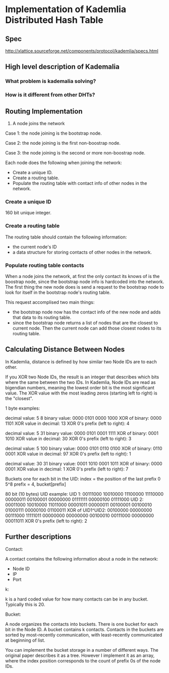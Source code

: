 # Implementation of Kademlia Distributed Hash Table

## Spec

http://xlattice.sourceforge.net/components/protocol/kademlia/specs.html

## High level description of Kademalia

### What problem is kademalia solving?

### How is it different from other DHTs?

## Routing Implementation

1. A node joins the network

Case 1: the node joining is the bootstrap node.

Case 2: the node joining is the first non-boostrap node.

Case 3: the node joining is the second or more non-boostrap node.

Each node does the following when joining the network:
- Create a unique ID.
- Create a routing table.
- Populate the routing table with contact info of other nodes in the network.

### Create a unique ID

160 bit unique integer.

### Create a routing table

The routing table should contain the following information:
- the current node's ID
- a data structure for storing contacts of other nodes in the network.

### Populate routing table contacts

When a node joins the network, at first the only contact its knows of is the boostrap node, since the bootstrap node info is hardcoded into the network.
The first thing the new node does is send a request to the bootstrap node to look for itself in the bootstrap node's routing table.

This request accomplised two main things:
- the bootstrap node now has the contact info of the new node and adds that data to its routing table.
- since the bootstrap node returns a list of nodes that are the closest to current node. Then the current node can add those closest nodes to its routing table.

## Calculating Distance Between Nodes

In Kademlia, distance is defined by how similar two Node IDs are to each other.

If you XOR two Node IDs, the result is an integer that describes which bits where the same between the two IDs.
In Kademlia, Node IDs are read as bigendian numbers, meaning the lowest order bit is the most significant value. 
The XOR value with the most leading zeros (starting left to right) is the "closest".

1 byte examples:

decimal value:                     5                 8
binary value:                  0000 0101         0000 1000
XOR of binary:                          0000 1101
XOR value in decimal:                       13
XOR 0's prefix (left to right):             4

decimal value:                     5                 31
binary value:                  0000 0101         0001 1111
XOR of binary:                          0001 1010
XOR value in decimal:                       30
XOR 0's prefix (left to right):             3

decimal value:                     5                 100
binary value:                  0000 0101         0110 0100
XOR of binary:                          0110 0001
XOR value in decimal:                       97
XOR 0's prefix (left to right):             1

decimal value:                     30               31
binary value:                  0001 1010         0001 1011
XOR of binary:                          0000 0001
XOR value in decimal:                       1
XOR 0's prefix (left to right):             7

Buckets one for each bit in the UID:
index = the position of the last prefix 0
5^8 prefix = 4, bucket[prefix]

80 bit (10 bytes) UID example:
UID 1:            00111000 10010000 11100000 11110000 00000011 00100001 00000000 01111111 00000100 01111000
UID 2:            00011000 10010000 11011000 00001011 00000011 00100001 00100010 01000111 00000100 01100011
XOR of UID1^UID2: 00100000 00000000 00111000 11111011 00000000 00000000 00100010 00111000 00000000 00011011
XOR 0's prefix (left to right): 2

## Further descriptions

Contact:

A contact contains the following information about a node in the network:
- Node ID
- IP 
- Port

k:

k is a hard coded value for how many contacts can be in any bucket. Typically this is 20.

Bucket:

A node organizes the contacts into buckets. There is one bucket for each bit in the Node ID. A bucket contains k contacts.  Contacts in the buckets are sorted by most-recently communication, with least-recently communicated at beginning of list.

You can implement the bucket storage in a number of different ways. The original paper describes it as a tree.
However I implement it as an array, where the index position corresponds to the count of prefix 0s of the node IDs. 
